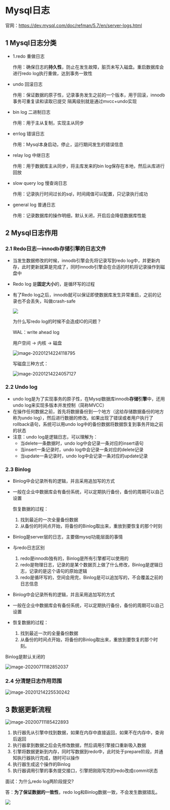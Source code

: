 # Mysql日志

官网：https://dev.mysql.com/doc/refman/5.7/en/server-logs.html

## 1 Mysql日志分类

- 1.redo 重做日志

  作用：确保日志的**持久性**，防止在发生故障，脏页未写入磁盘。重启数据库会进行redo log执行重做，达到事务一致性

- undo 回滚日志

  作用：保证数据的原子性，记录事务发生之前的一个版本，用于回滚，innodb事务可重复读和读取已提交 隔离级别就是通过mvcc+undo实现

- bin log 二进制日志

  作用：用于主从复制，实现主从同步

- errlog 错误日志

  作用：Mysql本身启动，停止，运行期间发生的错误信息

- relay log 中继日志

  作用：用于数据库主从同步，将主库发来的bin log保存在本地，然后从库进行回放

- slow query log 慢查询日志

  作用：记录执行时间过长的sql，时间阈值可以配置，只记录执行成功

- general log 普通日志

  作用：记录数据库的操作明细，默认关闭，开启后会降低数据库性能

## 2 Mysql日志作用

### 2.1 Redo日志—innodb存储引擎的日志文件

- 当发生数据修改的时候，innodb引擎会先将记录写到redo log中，并更新内存，此时更新就算是完成了，同时innodb引擎会在合适的时机将记录操作到磁盘中

- Redo log 是**固定大小**的，是循环写的过程

- 有了Redo log之后，innodb就可以保证即使数据库发生异常重启，之前的记录也不会丢失，叫做crash-safe

  ![](https://yeyangshu-picgo.oss-cn-shanghai.aliyuncs.com/img/20200711165713.png)

  为什么写redo log的时候不会造成IO的问题？

  WAL：write ahead log
  
  用户空间 -> 内核 -> 磁盘
  
  ![image-20201214224118795](https://yeyangshu-picgo.oss-cn-shanghai.aliyuncs.com/img/image-20201214224118795.png)
  
  写磁盘三种方式：
  
  ![image-20201214224057127](https://yeyangshu-picgo.oss-cn-shanghai.aliyuncs.com/img/image-20201214224057127.png)

### 2.2 Undo log

- undo log是为了实现事务的原子性，在Mysql数据库innodb**存储引擎**中，还用undo log来实现多版本并发控制（简称MVCC）
- 在操作任何数据之前，首先将数据备份到一个地方（这给存储数据备份的地方称为undo log），然后进行数据的修改。如果出现了错误或者用户执行了rollback语句，系统可以用undo log中的备份数据将数据恢复到事务开始之前的状态
- 注意：undo log是逻辑日志，可以理解为：
  - 当delete一条数据时，undo log中会记录一条对应的insert语句
  - 当insert一条记录时，undo log中会记录一条对应的delete记录
  - 当update一条记录时，undo log中会记录一条对应的update记录

### 2.3 Binlog

- Binlog中会记录所有的逻辑，并且采用追加写的方式

- 一般在企业中数据库会有备份系统，可以定期执行备份，备份的周期可以自己设置

  恢复数据的过程：

  1. 找到最近的一次全量备份数据
  2. 从备份的时间点开始，将备份的Binlog取出来，重放到要恢复的那个时刻

- Binlog是server层的日志，主要做mysql功能层面的事情

- 与redo日志区别
  1. redo是innodb独有的，Binlog是所有引擎都可以使用的
  2. redo是物理日志，记录的是某个数据页上做了什么修改，Binlog是逻辑日志，记录的是这个语句的原始逻辑
  3. redo是循环写的，空间会用完，Binlog是可以追加写的，不会覆盖之前的日志信息
  
- Binlog中会记录所有的逻辑，并且采用追加写的方式

- 一般在企业中数据库会有备份系统，可以定期执行备份，备份的周期可以自己设置

- 恢复数据的过程：

  1. 找到最近一次的全量备份数据
  2. 从备份的时间点开始，将备份的Binlog取出来，重放到要恢复的那个时刻。

Binlog是默认关闭的

![image-20200711182852037](https://yeyangshu-picgo.oss-cn-shanghai.aliyuncs.com/img/20200711182852.png)

### 2.4 分清楚日志作用范围

![image-20201214225530242](https://yeyangshu-picgo.oss-cn-shanghai.aliyuncs.com/img/image-20201214225530242.png)

## 3 数据更新流程

![image-20200711185422893](https://yeyangshu-picgo.oss-cn-shanghai.aliyuncs.com/img/20200711185422.png)

1. 执行器先从引擎中找到数据，如果在内存中直接返回，如果不在内存中，查询后返回
2. 执行器拿到数据之后会先修改数据，然后调用引擎接口重新吸入数据
3. 引擎将数据更新到内存，同时写数据到redo中，此时处于prepare阶段，并通知执行器执行完成，随时可以操作
4. 执行器生成这个操作的Binlog
5. 执行器调用引擎的事务提交接口，引擎把刚刚写完的redo改成commit状态



面试：为什么redo log两阶段提交?

答：**为了保证数据的一致性**，redo log和Binlog数据一致，不会发生数据错乱。

![](https://yeyangshu-picgo.oss-cn-shanghai.aliyuncs.com/img/20200711190534.png)


